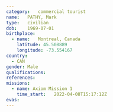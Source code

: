 ```yaml
---
category:	commercial tourist
name:	PATHY, Mark
type:	civilian
dob:	1969-07-01
birthplace:
  - name:	Montreal, Canada
    latitude: 45.508889
    longitude: -73.554167
country:
  - CAN
gender:	Male
qualifications:
references:
missions:
  - name: Axiom Mission 1
    time_start:   2022-04-08T15:17:12Z
evas:
---
```

